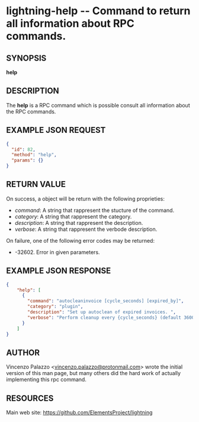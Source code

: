 lightning-help -- Command to return all information about RPC commands.
=======================================================================

SYNOPSIS
--------

**help**

DESCRIPTION
-----------

The **help** is a RPC command which is possible consult all information about the RPC commands.

EXAMPLE JSON REQUEST
--------------------
```json
{
  "id": 82,
  "method": "help",
  "params": {}
}
```

RETURN VALUE
------------

On success, a object will be return with the following proprieties:

- *command*: A string that rappresent the stucture of the command.
- *category*: A string that rappresent the category.
- *description*: A string that rappresent the description.
- *verbose*: A string that rappresent the verbode description.

On failure, one of the following error codes may be returned:

- -32602. Error in given parameters.

EXAMPLE JSON RESPONSE
---------------------

```json
{
    "help": [
      {
        "command": "autocleaninvoice [cycle_seconds] [expired_by]",
        "category": "plugin",
        "description": "Set up autoclean of expired invoices. ",
        "verbose": "Perform cleanup every {cycle_seconds} (default 3600), or disable autoclean if 0. Clean up expired invoices that have expired for {expired_by} seconds (default 86400). "
      }
    ]
}
```

AUTHOR
------

Vincenzo Palazzo <<vincenzo.palazzo@protonmail.com>> wrote the initial version of this man page, but many others did the hard work of actually implementing this rpc command.

RESOURCES
---------

Main web site: <https://github.com/ElementsProject/lightning>
